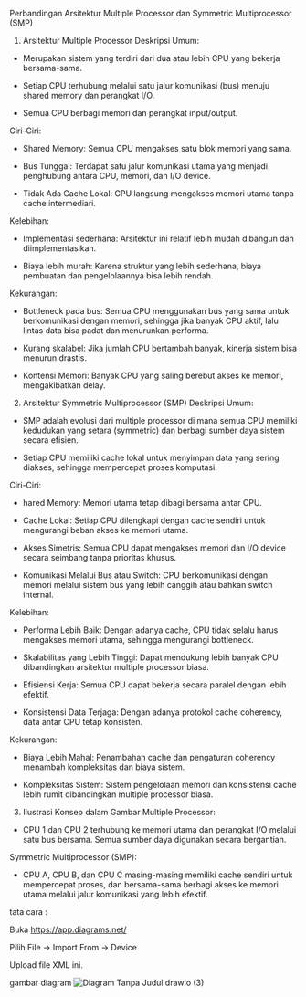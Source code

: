 Perbandingan Arsitektur Multiple Processor dan Symmetric Multiprocessor (SMP)
1. Arsitektur Multiple Processor
Deskripsi Umum:

- Merupakan sistem yang terdiri dari dua atau lebih CPU yang bekerja bersama-sama.

- Setiap CPU terhubung melalui satu jalur komunikasi (bus) menuju shared memory dan perangkat I/O.

- Semua CPU berbagi memori dan perangkat input/output.

Ciri-Ciri:

- Shared Memory: Semua CPU mengakses satu blok memori yang sama.

- Bus Tunggal: Terdapat satu jalur komunikasi utama yang menjadi penghubung antara CPU, memori, dan I/O device.

- Tidak Ada Cache Lokal: CPU langsung mengakses memori utama tanpa cache intermediari.

Kelebihan:

- Implementasi sederhana: Arsitektur ini relatif lebih mudah dibangun dan diimplementasikan.

- Biaya lebih murah: Karena struktur yang lebih sederhana, biaya pembuatan dan pengelolaannya bisa lebih rendah.

Kekurangan:

- Bottleneck pada bus: Semua CPU menggunakan bus yang sama untuk berkomunikasi dengan memori, sehingga jika banyak CPU aktif, lalu lintas data bisa padat dan menurunkan performa.

- Kurang skalabel: Jika jumlah CPU bertambah banyak, kinerja sistem bisa menurun drastis.

- Kontensi Memori: Banyak CPU yang saling berebut akses ke memori, mengakibatkan delay.

2. Arsitektur Symmetric Multiprocessor (SMP)
Deskripsi Umum:

- SMP adalah evolusi dari multiple processor di mana semua CPU memiliki kedudukan yang setara (symmetric) dan berbagi sumber daya sistem secara efisien.

- Setiap CPU memiliki cache lokal untuk menyimpan data yang sering diakses, sehingga mempercepat proses komputasi.

Ciri-Ciri:

- hared Memory: Memori utama tetap dibagi bersama antar CPU.

- Cache Lokal: Setiap CPU dilengkapi dengan cache sendiri untuk mengurangi beban akses ke memori utama.

- Akses Simetris: Semua CPU dapat mengakses memori dan I/O device secara seimbang tanpa prioritas khusus.

- Komunikasi Melalui Bus atau Switch: CPU berkomunikasi dengan memori melalui sistem bus yang lebih canggih atau bahkan switch internal.

Kelebihan:

- Performa Lebih Baik: Dengan adanya cache, CPU tidak selalu harus mengakses memori utama, sehingga mengurangi bottleneck.

- Skalabilitas yang Lebih Tinggi: Dapat mendukung lebih banyak CPU dibandingkan arsitektur multiple processor biasa.

- Efisiensi Kerja: Semua CPU dapat bekerja secara paralel dengan lebih efektif.

- Konsistensi Data Terjaga: Dengan adanya protokol cache coherency, data antar CPU tetap konsisten.

Kekurangan:

- Biaya Lebih Mahal: Penambahan cache dan pengaturan coherency menambah kompleksitas dan biaya sistem.

- Kompleksitas Sistem: Sistem pengelolaan memori dan konsistensi cache lebih rumit dibandingkan multiple processor biasa.

3. Ilustrasi Konsep dalam Gambar
 Multiple Processor:
- CPU 1 dan CPU 2 terhubung ke memori utama dan perangkat I/O melalui satu bus bersama. Semua sumber daya digunakan secara bergantian.

Symmetric Multiprocessor (SMP):
- CPU A, CPU B, dan CPU C masing-masing memiliki cache sendiri untuk mempercepat proses, dan bersama-sama berbagi akses ke memori utama melalui jalur komunikasi yang lebih 
  efektif.



tata cara :

Buka https://app.diagrams.net/

Pilih File → Import From → Device

Upload file XML ini.

gambar diagram
![Diagram Tanpa Judul drawio (3)](https://github.com/user-attachments/assets/094a0d64-4190-4462-9aff-f17a22ffbc23)






